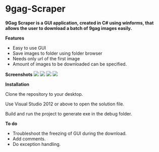 # 9gag-Scraper

<b>9Gag Scraper is a GUI application, created in C# using winforms, that allows the user to download a batch of 9gag images easily.</b>

<b>Features</b>

* Easy to use GUI 
* Save images to folder using folder browser
* Needs only url of the first image
* Amount of images to be downloaded can be specified.

<b>Screenshots</b>
![](https://github.com/soulxhacker/9gag-Scraper/blob/master/bandicam%202017-05-25%2014-32-59-432.jpg?raw=true)
![](https://github.com/soulxhacker/9gag-Scraper/blob/master/bandicam%202017-05-25%2014-33-55-532.jpg?raw=true)
![](https://github.com/soulxhacker/9gag-Scraper/blob/master/bandicam%202017-05-25%2014-34-14-250.jpg?raw=true)
![](https://github.com/soulxhacker/9gag-Scraper/blob/master/bandicam%202017-05-25%2014-35-28-505.jpg?raw=true)

<b>Installation</b>

Clone the repository to your desktop.

Use Visual Studio 2012 or above to open the solution file.

Build and run the project to generate exe in the debug folder.

<b>To do</b>

* Troubleshoot the freezing of GUI during the download.
* Add comments.
* Do exception handling.
